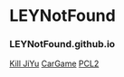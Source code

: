 # LEYNotFound
### LEYNotFound.github.io

[Kill JiYu](https://wwub.lanzoue.com/b04wg7d2f)
[CarGame](https://www.lanzouw.com/b04x9i3ad)
[PCL2](https://ltcat.lanzoum.com/i76Jk1q11eze)
